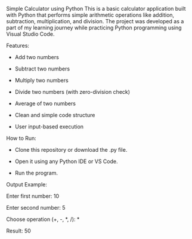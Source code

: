 Simple Calculator using Python This is a basic calculator application built with Python that performs simple arithmetic operations like addition, subtraction, multiplication, and division. The project was developed as a part of my learning journey while practicing Python programming using Visual Studio Code.

Features:

- Add two numbers

- Subtract two numbers

- Multiply two numbers

- Divide two numbers (with zero-division check)

- Average of two numbers

- Clean and simple code structure

- User input-based execution

How to Run:

- Clone this repository or download the .py file.

- Open it using any Python IDE or VS Code.

- Run the program.

Output Example:

Enter first number: 10

Enter second number: 5

Choose operation (+, -, *, /): *

Result: 50
